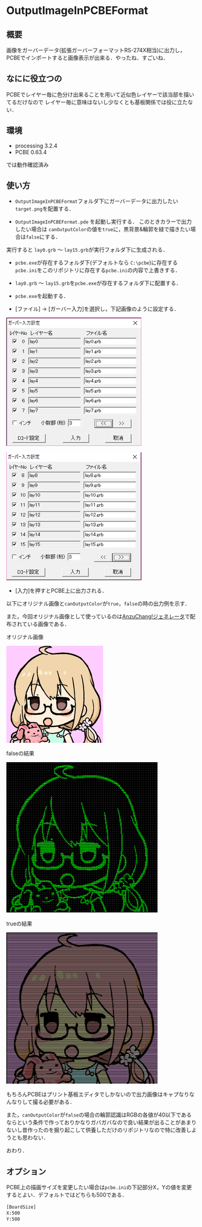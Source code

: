 # OutputImageInPCBEFormat

## 概要
画像をガーバーデータ(拡張ガーバーフォーマットRS-274X相当)に出力し，
PCBEでインポートすると画像表示が出来る．やったね．すごいね．

## なにに役立つの
PCBEでレイヤー毎に色分け出来ることを用いて近似色レイヤーで該当部を描いてるだけなので
レイヤー毎に意味はないし少なくとも基板関係では役に立たない．

## 環境
- processing 3.2.4
- PCBE 0.63.4

では動作確認済み

## 使い方
- `OutputImageInPCBEFormat`フォルダ下にガーバーデータに出力したい `target.png`を配置する．

- `OutputImageInPCBEFormat.pde` を起動し実行する．
このときカラーで出力したい場合は `canOutputColor`の値を`true`に，黒背景&輪郭を緑で描きたい場合は`false`にする．

実行すると `lay0.grb` ～ `lay15.grb`が実行フォルダ下に生成される．

- `pcbe.exe`が存在するフォルダ下(デフォルトなら `C:\pcbe`)に存在する`pcbe.ini`をこのリポジトリに存在する`pcbe.ini`の内容で上書きする．

- `lay0.grb` ～ `lay15.grb`を`pcbe.exe`が存在するフォルダ下に配置する．

- `pcbe.exe`を起動する．

- [ファイル] → [ガーバー入力]を選択し，下記画像のように設定する．

![ガーバー入力設定1](./readmeSrc/GerberInputSetting1.PNG)

![ガーバー入力設定2](./readmeSrc/GerberInputSetting2.PNG)

- [入力]を押すとPCBE上に出力される．

以下にオリジナル画像と`canOutputColor`が`true`，`false`の時の出力例を示す．

また，今回オリジナル画像として使っているのは[AnzuChang!ジェネレータ](http://h071019.sakura.ne.jp/anzuchang.html)で配布されている画像である．

オリジナル画像

![オリジナル画像](./readmeSrc/original.png)

falseの結果

![falseの結果画像](./readmeSrc/falseResult.PNG)

trueの結果

![trueの結果画像](./readmeSrc/trueResult.PNG)


もちろんPCBEはプリント基板エディタでしかないので出力画像はキャプなりなんなりして撮る必要がある．

また，`canOutputColor`が`false`の場合の輪郭認識はRGBの各値が40以下であるならという条件で作っておりかなりガバガバなので良い結果が出ることがあまりないし昔作ったのを掘り起こして供養しただけのリポジトリなので特に改善しようとも思わない．

おわり．

## オプション
PCBE上の描画サイズを変更したい場合は`pcbe.ini`の下記部分X，Yの値を変更するとよい．デフォルトではどちらも500である．

```
[BoardSize]
X:500
Y:500
```






